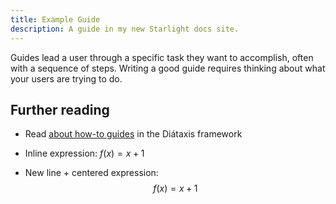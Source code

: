 ```yaml
---
title: Example Guide
description: A guide in my new Starlight docs site.
---
```


Guides lead a user through a specific task they want to accomplish, often with a sequence of steps.
Writing a good guide requires thinking about what your users are trying to do.

## Further reading

- Read [about how-to guides](https://diataxis.fr/how-to-guides/) in the Diátaxis framework

- Inline expression: $f(x) = x + 1$

- New line + centered expression:
  $$
  f(x) = x + 1
  $$